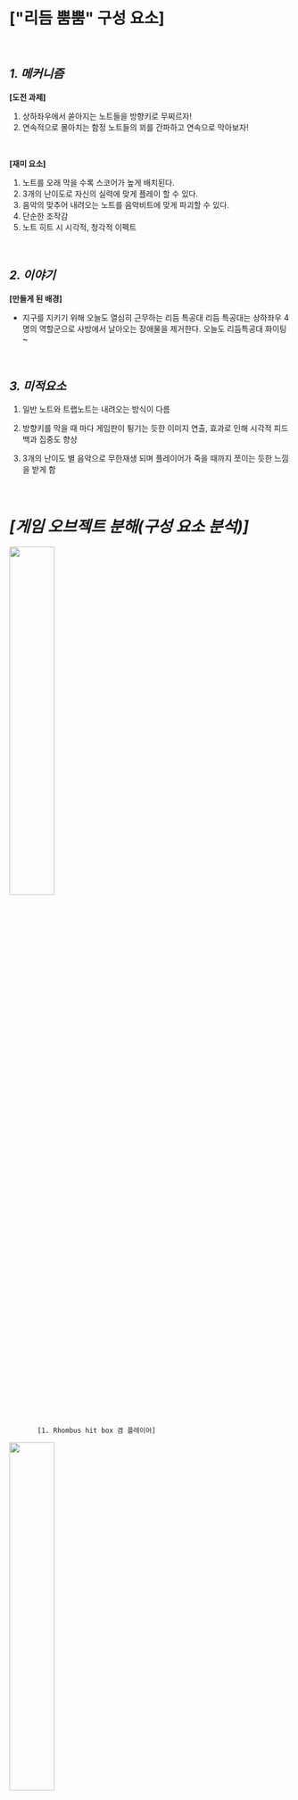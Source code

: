 
# ["리듬 뿜뿜" 구성 요소]  
<br>

## _1. 메커니즘_

**[도전 과제]**
1.  상하좌우에서 쏟아지는 노트들을 방향키로 무찌르자!
2.  연속적으로 몰아치는 함정 노트들의 꾀를 간파하고 연속으로 막아보자!
<br>

**[재미 요소]**
1.  노트를 오래 막을 수록 스코어가 높게 배치된다.
2.  3개의 난이도로 자신의 실력에 맞게 플레이 할 수 있다.
3.  음악의 맞추어 내려오는 노트를 음악비트에 맞게 파괴할 수 있다. 
4.  단순한 조작감
5.  노트 히트 시 시각적, 청각적 이펙트
<br>

## _2. 이야기_

**[만들게 된 배경]**

- 지구를 지키기 위해 오늘도 열심히 근무하는 리듬 특공대
리듬 특공대는 상하좌우 4명의 역할군으로 사방에서 날아오는 장애물을 제거한다.
오늘도 리듬특공대 화이팅~


<br>

## _3. 미적요소_

1. 일반 노트와 트랩노트는 내려오는 방식이 다름

2. 방향키를 막을 때 마다 게임판이 튕기는 듯한 이미지 연출, 효과로 인해 시각적 피드백과 집중도 향상

3. 3개의 난이도 별 음악으로 무한재생 되며 플레이어가 죽을 때까지 쪼이는 듯한 느낌을 받게 함

	
<br>

# *[게임 오브젝트 분해(구성 요소 분석)]*

<img src="./게임 오브젝트 분해 (구성 요소 분석)_1.png" width="40%">   

           [1. Rhombus hit box 겸 플레이어]              
	   
<img src="./게임 오브젝트 분해 (구성 요소 분석)_2.png" width="40%">
	   
	   [2. RArrow note / Trap note]
	   
<img src="./게임 오브젝트 분해 (구성 요소 분석)_3.png" width="40%">
	   
	   [3. Timer / Rank]
	   
<img src="./게임 오브젝트 분해 (구성 요소 분석)_4.png" width="40%">
	   
	   [4. 난이도]
	   
<img src="./게임 오브젝트 분해 (구성 요소 분석)_5.png" width="40%">
	   
	   [5. 난이도_설정]
	   
<img src="./게임 오브젝트 분해 (구성 요소 분석)_6.png" width="40%">
	   
	   [6. 사이버 펑크 분위기]
	   
<img src="./게임 오브젝트 분해 (구성 요소 분석)_7.png" width="40%">
	   
	   [7. 음악요소]
	   
<br>

# *[파라미터(속성) 뽑아 보기]*

<br>

<img src="./img/파라미터(속성) 뽑아 보기.png" width="80%">
  
<br>

# *[행동 뽑아 보기]*

<img src="./img/행동 뽑아 보기.png" width="80%">

<br>	

# *[상태 뽑아 보기]*

<img src="./img/상태 뽑아 보기.png" width="80%">

<br>	

# *[플레이어 캐릭터 속성(파라미터)]*

<img src="./img/플레이어 캐릭터 속성(파라미터).png" width="80%">

<br>	

# 게임의 규칙

>- 핵심규칙

1. 플레이어는 방향키를 이용하여 사방에서 내려오는 노트의 방향과 방향키의 방향을 맞춰야 한다.
2. 게임을 오래 진행한 플레이어는 높은 랭킹에 배치되며 상시 best기록에 표시된다.
3. 3개의 난이도로 상, 중, 하를 선택할 수 있다.
4. 끝없이 내려오는 노트의 속임수와 속도를 이겨 내야한다. <br>

 
>- 보조규칙

1. 노트를 놓치면 게임이 종료된다.
2. 히트판정 전 방향키를 움직이면 게임이 종료된다.
3. 노래는 무한 재생이며 노트는 랜덤으로 떨어지게 된다.<br>


	   
# 게임에서 사용될 공식 

<br>

1. 노트의 히트판정과 히트박스의 판정이 충돌하면 성공
2. 노트는 미리 구해둔 음악을 기준으로 비트에 맞게 ᄄᅠᆯ어지게 되며 방향은 랜덤이다.
3. 트랩 노트는 일정위치 트리거가 발동 되면 방향을 회전한다.
4. 시간은 소수점 2자리수 까지 구현한다.
5. 플레이어가 조종하는 히트박스의 화살표는 누르는 순간 변경되며 누르고 있어도 변경된다.
